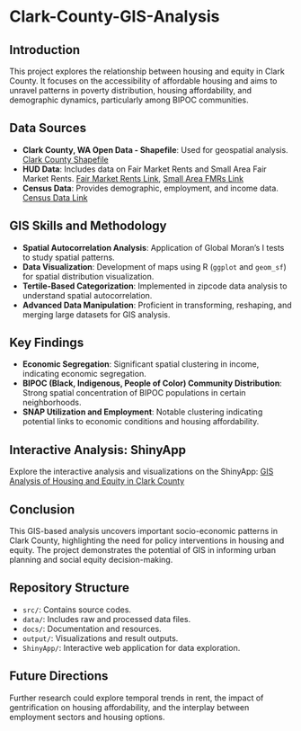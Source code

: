 # Clark-County-GIS-Analysis
## Introduction
This project explores the relationship between housing and equity in Clark County. It focuses on the accessibility of affordable housing and aims to unravel patterns in poverty distribution, housing affordability, and demographic dynamics, particularly among BIPOC communities.

## Data Sources
- **Clark County, WA Open Data - Shapefile**: Used for geospatial analysis. [Clark County Shapefile]([#Clark-County-Shapefile-Link](https://hub-clarkcountywa.opendata.arcgis.com/pages/digital-gis-data-download))
- **HUD Data**: Includes data on Fair Market Rents and Small Area Fair Market Rents. [Fair Market Rents Link]([#HUD-FMR-Link](https://www.huduser.gov/portal/datasets/fmr.html#year2024)), [Small Area FMRs Link]([#HUD-SAFMR-Link](https://www.huduser.gov/portal/datasets/fmr/smallarea/index.html#query_2024))
- **Census Data**: Provides demographic, employment, and income data. [Census Data Link](#Census-Data-Link)


## GIS Skills and Methodology
- **Spatial Autocorrelation Analysis**: Application of Global Moran’s I tests to study spatial patterns.
- **Data Visualization**: Development of maps using R (`ggplot` and `geom_sf`) for spatial distribution visualization.
- **Tertile-Based Categorization**: Implemented in zipcode data analysis to understand spatial autocorrelation.
- **Advanced Data Manipulation**: Proficient in transforming, reshaping, and merging large datasets for GIS analysis.

## Key Findings
- **Economic Segregation**: Significant spatial clustering in income, indicating economic segregation.
- **BIPOC (Black, Indigenous, People of Color) Community Distribution**: Strong spatial concentration of BIPOC populations in certain neighborhoods.
- **SNAP Utilization and Employment**: Notable clustering indicating potential links to economic conditions and housing affordability.

## Interactive Analysis: ShinyApp
Explore the interactive analysis and visualizations on the ShinyApp: [GIS Analysis of Housing and Equity in Clark County](https://3ipavr-laura.shinyapps.io/Clark-County-GIS-Analysis/)

## Conclusion
This GIS-based analysis uncovers important socio-economic patterns in Clark County, highlighting the need for policy interventions in housing and equity. The project demonstrates the potential of GIS in informing urban planning and social equity decision-making.

## Repository Structure
- `src/`: Contains source codes.
- `data/`: Includes raw and processed data files.
- `docs/`: Documentation and resources.
- `output/`: Visualizations and result outputs.
- `ShinyApp/`: Interactive web application for data exploration.

## Future Directions
Further research could explore temporal trends in rent, the impact of gentrification on housing affordability, and the interplay between employment sectors and housing options.
